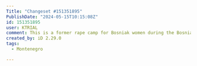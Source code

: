 ```yaml
---
Title: "Changeset #151351895"
PublishDate: "2024-05-15T10:15:08Z"
id: 151351895
user: KTRIAL
comment: This is a former rape camp for Bosniak women during the Bosnian war. It currently has no memorial in place and this act is to symbolize where it could be and how it would look on a map.
created_by: iD 2.29.0
tags:
  - Montenegro

---
```

